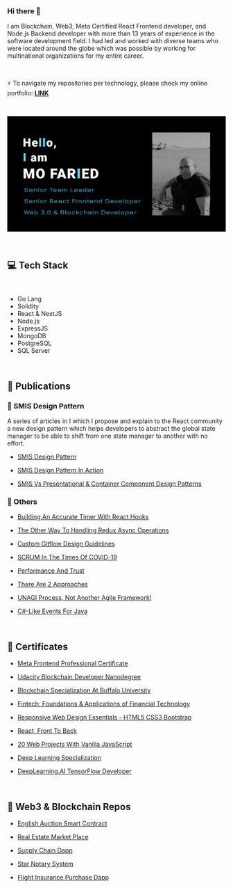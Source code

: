 ### Hi there 👋
I am Blockchain, Web3, Meta Certified React Frontend developer, and Node.js Backend developer with more than 13 years of experience in the software development field. I had led and worked with diverse teams who were located around the globe which was possible by working for multinational organizations for my entire career.

<br>

⚡ To navigate my repositories per technology, please check my online portfolio: **[LINK](https://m-faried.github.io/m-faried-portfolio)**

<br>

<p align='center'>
    <img src='./assets/portfolio_preview.png' alt='portfolio preview' width="700"/>
</p>

<br>

## 💻 Tech Stack

<br>

* Go Lang
* Solidity
* React & NextJS
* Node.js
* ExpressJS
* MongoDB
* PostgreSQL
* SQL Server


<br>

## 📝 Publications

### 📝 SMIS Design Pattern

A series of articles in I which I propose and explain to the React community a new design pattern which helps developers to abstract the global state manager to be able to shift from one state manager to another with no effort.

* [SMIS Design Pattern](https://medium.com/@m.a.faried/smis-design-pattern-d725a7ad814c)

* [SMIS Design Pattern In Action](https://medium.com/@m.a.faried/smis-design-pattern-in-action-9a3c6daa85ae)

* [SMIS Vs Presentational & Container Component Design Patterns](https://medium.com/@m.a.faried/smis-vs-presentational-container-component-design-patterns-40efe64114e7)


### 📝 Others

* [Building An Accurate Timer With React Hooks](https://medium.com/@m.a.faried/building-a-real-time-react-hook-99636cbbff72)

* [The Other Way To Handling Redux Async Operations](https://medium.com/@m.a.faried/the-otherway-to-handling-redux-async-operations-24ab95935a80)

* [Custom Gitflow Design Guidelines](https://www.linkedin.com/pulse/custom-git-workflow-design-guidelines-mohamed-faried)

* [SCRUM In The Times Of COVID-19](https://www.linkedin.com/pulse/scrum-times-covid-19-mohamed-faried)

* [Performance And Trust](https://www.linkedin.com/pulse/performance-trust-mohamed-faried)

* [There Are 2 Approaches](https://www.linkedin.com/pulse/two-approaches-mohamed-faried)

* [UNAGI Process, Not Another Agile Framework!](https://www.linkedin.com/pulse/unagi-process-another-agile-framework-mohamed-faried)

* [C#-Like Events For Java](https://www.codeproject.com/Tips/1008821/Csharp-Like-Events-For-Java)

<br>

## 📜 Certificates

* [Meta Frontend Professional Certificate](https://www.coursera.org/account/accomplishments/professional-cert/FNLNN2VJ55SP)

* [Udacity Blockchain Developer Nanodegree](https://graduation.udacity.com/confirm/VLNMDKSV)

* [Blockchain Specialization At Buffalo University](https://www.coursera.org/account/accomplishments/specialization/TZJTAZVQQ3S6?utm_source=link&utm_medium=certificate&utm_content=cert_image&utm_campaign=pdf_header_button&utm_product=s12n)

* [Fintech: Foundations & Applications of Financial Technology](https://www.coursera.org/account/accomplishments/specialization/9B6R7CF2R79D?utm_source=link&utm_medium=certificate&utm_content=cert_image&utm_campaign=sharing_cta&utm_product=s12n)

* [Responsive Web Design Essentials - HTML5 CSS3 Bootstrap](https://www.udemy.com/certificate/UC-ac90844c-5ab0-46ae-b4e3-2d723a5684c3/)

* [React, Front To Back](https://www.udemy.com/certificate/UC-c4741f08-5a12-4c4b-a5ff-759068a26cc1/)

* [20 Web Projects With Vanilla JavaScript](https://www.udemy.com/certificate/UC-5c4733b8-2700-42a1-8244-2c95a402fc18/https://www.udemy.com/certificate/UC-5c4733b8-2700-42a1-8244-2c95a402fc18/)

* [Deep Learning Specialization](https://www.coursera.org/account/accomplishments/specialization/7H4CJFF5W5CK)

* [DeepLearning.AI TensorFlow Developer](https://www.coursera.org/account/accomplishments/specialization/T37HSDC3G34X)

<br>

## 📐 Web3 & Blockchain Repos

* [English Auction Smart Contract](https://github.com/M-Faried/english-auction-smart-contract)

* [Real Estate Market Place](https://github.com/M-Faried/ubc-web3-real-estate-marketplace)

* [Supply Chain Dapp](https://github.com/M-Faried/ubc-web3-supply-chain-dapp)

* [Star Notary System](https://github.com/M-Faried/ubc-web3-erc721-star-notary-v3)

* [Flight Insurance Purchase Dapp](https://github.com/M-Faried/ubc-web3-flight-surety)




<!--
**M-Faried/M-Faried** is a ✨ _special_ ✨ repository because its `README.md` (this file) appears on your GitHub profile.

Here are some ideas to get you started:

- 🔭 I’m currently working on ...
- 🌱 I’m currently learning ...
- 👯 I’m looking to collaborate on ...
- 🤔 I’m looking for help with ...
- 💬 Ask me about ...
- 📫 How to reach me: ...
- 😄 Pronouns: ...
- ⚡ Fun fact: ...
-->
